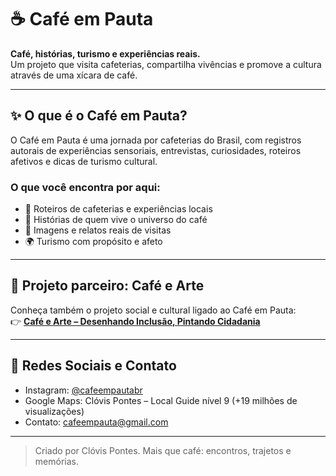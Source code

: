 # ☕ Café em Pauta

**Café, histórias, turismo e experiências reais.**  
Um projeto que visita cafeterias, compartilha vivências e promove a cultura através de uma xícara de café.

---

## ✨ O que é o Café em Pauta?

O Café em Pauta é uma jornada por cafeterias do Brasil, com registros autorais de experiências sensoriais, entrevistas, curiosidades, roteiros afetivos e dicas de turismo cultural.

### O que você encontra por aqui:
- 📍 Roteiros de cafeterias e experiências locais  
- 🎤 Histórias de quem vive o universo do café  
- 📸 Imagens e relatos reais de visitas  
- 🌍 Turismo com propósito e afeto  

---

## 🤝 Projeto parceiro: Café e Arte

Conheça também o projeto social e cultural ligado ao Café em Pauta:  
👉 [**Café e Arte – Desenhando Inclusão, Pintando Cidadania**](https://github.com/cafeemarte/cafeearte)

---

## 🔗 Redes Sociais e Contato

- Instagram: [@cafeempautabr](https://instagram.com/cafeempautabr)  
- Google Maps: Clóvis Pontes – Local Guide nível 9 (+19 milhões de visualizações)  
- Contato: cafeempauta@gmail.com  

---

> Criado por Clóvis Pontes. Mais que café: encontros, trajetos e memórias.


<!--
**cafeempauta/cafeempauta** is a ✨ _special_ ✨ repository because its `README.md` (this file) appears on your GitHub profile.

Here are some ideas to get you started:

- 🔭 I’m currently working on ...
- 🌱 I’m currently learning ...
- 👯 I’m looking to collaborate on ...
- 🤔 I’m looking for help with ...
- 💬 Ask me about ...
- 📫 How to reach me: ...
- 😄 Pronouns: ...
- ⚡ Fun fact: ...
-->
